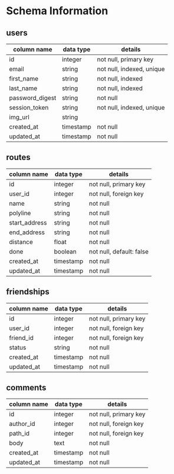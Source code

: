 # Schema Information

## users

| column name       | data type     | details |
| -------------     | ------------- | ------------- |
| id                | integer       | not null, primary key |
| email             | string        | not null, indexed, unique |
| first_name        | string        | not null, indexed |
| last_name         | string        | not null, indexed |
| password_digest   | string        | not null |
| session_token     | string        | not null, indexed, unique |
| img_url           | string        |  |
| created_at        | timestamp     | not null |
| updated_at        | timestamp     | not null |

## routes

| column name   | data type    | details |
| ------------- | ----------   | ------------- |
| id            | integer      | not null, primary key |
| user_id       | integer      | not null, foreign key |
| name          | string       | not null |
| polyline      | string       | not null |
| start_address | string       | not null |
| end_address   | string       | not null |
| distance      | float        | not null |
| done          | boolean      | not null, default: false |
| created_at    | timestamp    | not null |
| updated_at    | timestamp    | not null |

## friendships

| column name   | data type | details |
| ------------- | ----------| ------------- |
| id            | integer   | not null, primary key |
| user_id       | integer   | not null, foreign key |
| friend_id     | integer   | not null, foreign key |
| status        | string    | not null |
| created_at    | timestamp | not null |
| updated_at    | timestamp | not null |

## comments

| column name       | data type   | details |
| -------------     | ----------- | ------------- |
| id                | integer     | not null, primary key |
| author_id         | integer     | not null, foreign key |
| path_id           | integer     | not null, foreign key |
| body              | text        | not null |
| created_at        | timestamp   | not null |
| updated_at        | timestamp   | not null |
